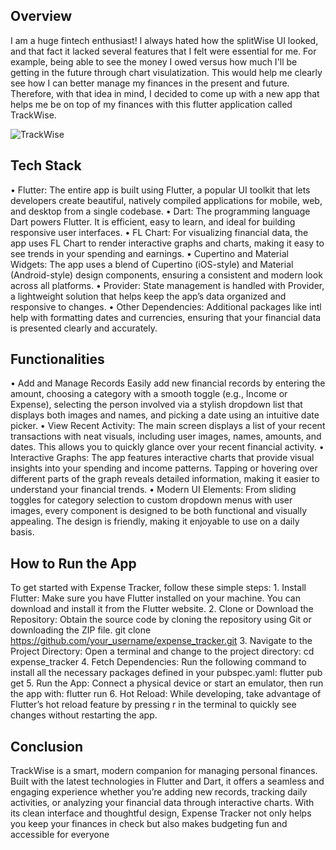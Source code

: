 ## Overview
I am a huge fintech enthusiast! I always hated how the splitWise UI looked, and that fact it lacked several features that I felt were essential for me. For example, being able to see the money I owed versus how much I'll be getting in the future through chart visulatization. This would help me clearly see how I can better manage my finances in the present and future. Therefore, with that idea in mind, I decided to come up with a new app that helps me be on top of my finances with this flutter application called TrackWise.

![TrackWise](https://github.com/user-attachments/assets/a5707593-b27e-42aa-9193-4052a1a66e6c)


## Tech Stack

  •	Flutter:
The entire app is built using Flutter, a popular UI toolkit that lets developers create beautiful, natively compiled applications for mobile, web, and desktop from a single codebase.
	•	Dart:
The programming language Dart powers Flutter. It is efficient, easy to learn, and ideal for building responsive user interfaces.
	•	FL Chart:
For visualizing financial data, the app uses FL Chart to render interactive graphs and charts, making it easy to see trends in your spending and earnings.
	•	Cupertino and Material Widgets:
The app uses a blend of Cupertino (iOS-style) and Material (Android-style) design components, ensuring a consistent and modern look across all platforms.
	•	Provider:
State management is handled with Provider, a lightweight solution that helps keep the app’s data organized and responsive to changes.
	•	Other Dependencies:
Additional packages like intl help with formatting dates and currencies, ensuring that your financial data is presented clearly and accurately.


## Functionalities

  • Add and Manage Records
Easily add new financial records by entering the amount, choosing a category with a smooth toggle (e.g., Income or Expense), selecting the person involved via a stylish dropdown list that displays both images and names, and picking a date using an intuitive date picker.
	•	View Recent Activity:
The main screen displays a list of your recent transactions with neat visuals, including user images, names, amounts, and dates. This allows you to quickly glance over your recent financial activity.
	•	Interactive Graphs:
The app features interactive charts that provide visual insights into your spending and income patterns. Tapping or hovering over different parts of the graph reveals detailed information, making it easier to understand your financial trends.
	•	Modern UI Elements:
From sliding toggles for category selection to custom dropdown menus with user images, every component is designed to be both functional and visually appealing. The design is friendly, making it enjoyable to use on a daily basis.


## How to Run the App

To get started with Expense Tracker, follow these simple steps:
	1.	Install Flutter:
Make sure you have Flutter installed on your machine. You can download and install it from the Flutter website.
	2.	Clone or Download the Repository:
Obtain the source code by cloning the repository using Git or downloading the ZIP file.
git clone https://github.com/your_username/expense_tracker.git
	3.	Navigate to the Project Directory:
Open a terminal and change to the project directory:
cd expense_tracker
	4.	Fetch Dependencies:
Run the following command to install all the necessary packages defined in your pubspec.yaml:
flutter pub get
	5.	Run the App:
Connect a physical device or start an emulator, then run the app with:
flutter run
	6.	Hot Reload:
While developing, take advantage of Flutter’s hot reload feature by pressing r in the terminal to quickly see changes without restarting the app.


## Conclusion

TrackWise is a smart, modern companion for managing personal finances. Built with the latest technologies in Flutter and Dart, it offers a seamless and engaging experience whether you’re adding new records, tracking daily activities, or analyzing your financial data through interactive charts. With its clean interface and thoughtful design, Expense Tracker not only helps you keep your finances in check but also makes budgeting fun and accessible for everyone


